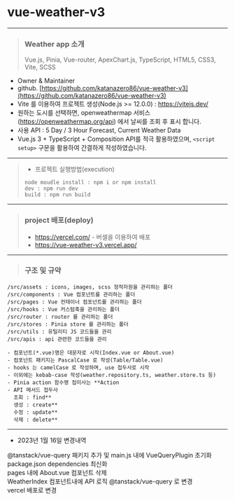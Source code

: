 # vue-weather-v3

---

> ### Weather app 소개 <br/>
> Vue.js, Pinia, Vue-router, ApexChart.js, TypeScript, HTML5, CSS3, Vite, SCSS
- Owner & Maintainer
- github. [https://github.com/katanazero86/vue-weather-v3](https://github.com/katanazero86/vue-weather-v3)
- Vite 를 이용하여 프로젝트 생성(Node.js >= 12.0.0) : https://vitejs.dev/
- 원하는 도시를 선택하면, openweathermap 서비스(https://openweathermap.org/api) 에서 날씨를 조회 후 표시 합니다.
- 사용 API : 5 Day / 3 Hour Forecast, Current Weather Data
- Vue.js 3 + TypeScript + Composition API를 적극 활용하였으며, `<script setup>` 구문을 활용하여 간결하게 작성하였습니다.

---

> - 프로젝트 실행방법(execution)
> ```
> node moudle install : npm i or npm install
> dev : npm run dev
> build : npm run build
> ```

---

> ### project 배포(deploy) <br/>
> - https://vercel.com/ - 버셀을 이용하여 배포
> - https://vue-weather-v3.vercel.app/

---

> ### 구조 및 규약

```
/src/assets : icons, images, scss 정적자원을 관리하는 폴더
/src/components : Vue 컴포넌트를 관리하는 폴더
/src/pages : Vue 컨테이너 컴포넌트를 관리하는 폴더
/src/hooks : Vue 커스텀훅을 관리하는 폴더
/src/router : router 를 관리하는 폴더
/src/stores : Pinia store 를 관리하는 폴더
/src/utils : 유틸리티 JS 코드들을 관리
/src/apis : api 관련한 코드들을 관리

- 컴포넌트(*.vue)명은 대문자로 시작(Index.vue or About.vue)
- 컴포넌트 패키지는 PascalCase 로 작성(Table/Table.vue)
- hooks 는 camelCase 로 작성하며, use 접두사로 시작
- 이외에는 kebab-case 작성(weather.repository.ts, weather.store.ts 등)
- Pinia action 함수명 접미사는 **Action
- API 메서드 접두사
  조회 : find**
  생성 : create**
  수정 : update**
  삭제 : delete**

```

---
- 2023년 1월 16일 변경내역   

@tanstack/vue-query 패키지 추가 및 main.js 내에 VueQueryPlugin 초기화   
package.json dependencies 최신화   
pages 내에 About.vue 컴포넌트 삭제   
WeatherIndex 컴포넌트내에 API 로직 @tanstack/vue-query 로 변경   
vercel 배포로 변경